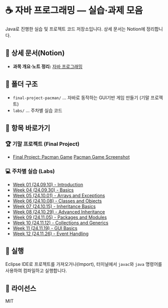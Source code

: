 # ☕️ 자바 프로그래밍 — 실습·과제 모음

Java로 진행한 실습 및 프로젝트 코드 저장소입니다. 상세 문서는 Notion에 정리합니다.

## 🔗 상세 문서(Notion)
- **과목 개요·노트 정리:** [자바 프로그래밍](https://www.notion.so/52d43a800b744cffbf32f67c43e75e8a?source=copy_link)

## 📂 폴더 구조
- `final-project-pacman/` … 자바로 동작하는 GUI기반 게임 만들기 (기말 프로젝트)
- `labs/` … 주차별 실습 코드

## 🧭 항목 바로가기

### 🏆 기말 프로젝트 (Final Project)
- [Final Project: Pacman Game](https://github.com/jihun-moon/daegu-univ-cs/tree/main/2nd-grade/java-programming/final-project-pacman)
[Pacman Game Screenshot](./assets/pacman-game-screenshot.png)

### 💻 주차별 실습 (Labs)
- [Week 01 (24.09.10) - Introduction](https://github.com/jihun-moon/daegu-univ-cs/tree/main/2nd-grade/java-programming/labs/01-week-20240910-introduction)
- [Week 04 (24.09.30) - Basics](https://github.com/jihun-moon/daegu-univ-cs/tree/main/2nd-grade/java-programming/labs/04-week-20240930-basics)
- [Week 05 (24.10.01) - Arrays and Exceptions](https://github.com/jihun-moon/daegu-univ-cs/tree/main/2nd-grade/java-programming/labs/05-week-20241001-arrays-and-exceptions)
- [Week 06 (24.10.08) - Classes and Objects](https://github.com/jihun-moon/daegu-univ-cs/tree/main/2nd-grade/java-programming/labs/06-week-20241008-classes-and-objects)
- [Week 07 (24.10.15) - Inheritance Basics](https://github.com/jihun-moon/daegu-univ-cs/tree/main/2nd-grade/java-programming/labs/07-week-20241015-inheritance-basics)
- [Week 08 (24.10.29) - Advanced Inheritance](https://github.com/jihun-moon/daegu-univ-cs/tree/main/2nd-grade/java-programming/labs/08-week-20241029-advanced-inheritance)
- [Week 09 (24.11.05) - Packages and Modules](https://github.com/jihun-moon/daegu-univ-cs/tree/main/2nd-grade/java-programming/labs/09-week-20241105-packages-and-modules)
- [Week 10 (24.11.12) - Collections and Generics](https://github.com/jihun-moon/daegu-univ-cs/tree/main/2nd-grade/java-programming/labs/10-week-20241112-collections-and-generics)
- [Week 11 (24.11.19) - GUI Basics](https://github.com/jihun-moon/daegu-univ-cs/tree/main/2nd-grade/java-programming/labs/11-week-20241119-gui-basics)
- [Week 12 (24.11.26) - Event Handling](https://github.com/jihun-moon/daegu-univ-cs/tree/main/2nd-grade/java-programming/labs/12-week-20241126-event-handling)

## 🚀 실행
Eclipse IDE로 프로젝트를 가져오거나(Import), 터미널에서 `javac`와 `java` 명령어를 사용하여 컴파일하고 실행합니다.

## 📄 라이선스
MIT

